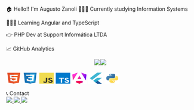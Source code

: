 🏠 Hello!! I'm Augusto Zanoli
👨🏾‍🎓 Currently studying Information Systems

👨🏾‍💻 Learning Angular and TypeScript

👉 PHP Dev at Support Informática LTDA

📈 GitHub Analytics
<div style="display: flex; justify-content: center;"> 
  <a href="https://github.com/AugustoZanoli"> 
    <img height="180em" src="https://github-readme-stats.vercel.app/api?username=AugustoZanoli&show_icons=true&theme=darcula&include_all_commits=true&count_private=true"/> 
  </a> 
  <a href="https://github.com/AugustoZanoli"> 
    <img height="180em" src="https://github-readme-stats.vercel.app/api/top-langs/?username=AugustoZanoli&layout=compact&langs_count=7&theme=darcula"/> 
  </a> 
</div> 
<div style="display: inline_block">
    <br> 
    <img align="center" alt="HTML5" height="30" width="40" src="https://raw.githubusercontent.com/devicons/devicon/master/icons/html5/html5-original.svg"> 
  <img align="center" alt="CSS3" height="30" width="40" src="https://raw.githubusercontent.com/devicons/devicon/master/icons/css3/css3-original.svg"> 
  <img align="center" alt="JavaScript" height="30" width="40" src="https://raw.githubusercontent.com/devicons/devicon/master/icons/javascript/javascript-original.svg"> 
  <img align="center" alt="TypeScript" height="30" width="40" src="https://raw.githubusercontent.com/devicons/devicon/master/icons/typescript/typescript-original.svg"> 
  <img align="center" alt="Angular" height="30" width="40" src="https://raw.githubusercontent.com/devicons/devicon/master/icons/angular/angular-original.svg"> 
  <img align="center" alt="Flutter" height="30" width="40" src="https://raw.githubusercontent.com/devicons/devicon/master/icons/flutter/flutter-original.svg"> 
  <img align="center" alt="Python" height="30" width="40" src="https://raw.githubusercontent.com/devicons/devicon/master/icons/python/python-original.svg"> 
</div>
<br> 
📞 Contact
<br>
<div> 
  <a href="https://www.instagram.com/zanoli08/" target="_blank">
    <img src="https://img.shields.io/badge/-Instagram-%23E4405F?style=for-the-badge&logo=instagram&logoColor=white" target="_blank">
  </a> 
  <a href="mailto:zancamar9@gmail.com">
    <img src="https://img.shields.io/badge/Gmail-D14836?style=for-the-badge&logo=gmail&logoColor=white">
  </a> 
  <a href="https://www.linkedin.com/in/augusto-de-camargos-zanoli-9728b12a6/" target="_blank">
    <img src="https://img.shields.io/badge/Linkedin-%230077B5?style=for-the-badge&logo=linkedin&logoColor=white">
  </a> 
</div>
